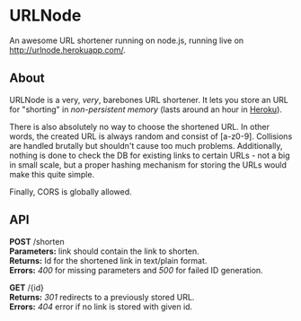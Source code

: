 URLNode
=======

An awesome URL shortener running on node.js, running live on http://urlnode.herokuapp.com/.

About
-----

URLNode is a very, *very*, barebones URL shortener. It lets you store an URL for
"shorting" in *non-persistent memory* (lasts around an hour in
[Heroku](https://devcenter.heroku.com/)).

There is also absolutely no way to choose the shortened URL. In other words,
the created URL is always random and consist of [a-z0-9]. Collisions are handled
brutally but shouldn't cause too much problems. Additionally, nothing is done to
check the DB for existing links to certain URLs - not a big in small scale, but
a proper hashing mechanism for storing the URLs would make this quite simple.

Finally, CORS is globally allowed.


API
---

**POST** /shorten <br/>
**Parameters:** link should contain the link to shorten. <br/>
**Returns:** Id for the shortened link in text/plain format. <br/>
**Errors:** _400_ for missing parameters and _500_ for failed ID generation. <br/>

**GET** /{id} <br/>
**Returns:** _301_ redirects to a previously stored URL. <br/>
**Errors:** _404_ error if no link is stored with given id. <br/>
